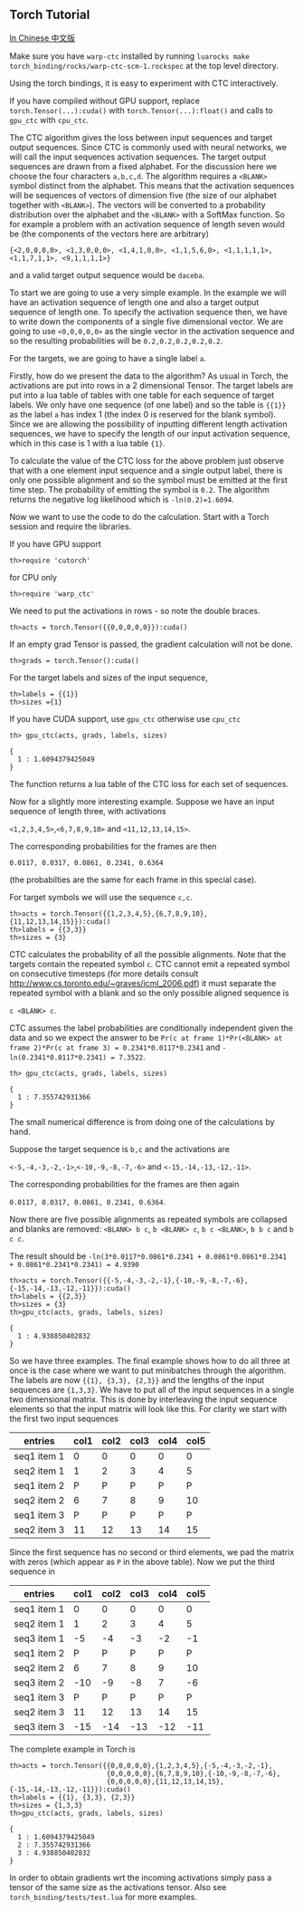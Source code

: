 ## Torch Tutorial

[In Chinese 中文版](TUTORIAL.zh_cn.md)

Make sure you have `warp-ctc` installed by running ```luarocks make torch_binding/rocks/warp-ctc-scm-1.rockspec``` at the top level directory.

Using the torch bindings, it is easy to experiment with CTC interactively.

If you have compiled without GPU support, replace `torch.Tensor(...):cuda()` with
`torch.Tensor(...):float()` and calls to `gpu_ctc` with `cpu_ctc`.

The CTC algorithm gives the loss between input sequences and target output sequences. Since CTC
is commonly used with neural networks, we will call the input sequences activation sequences.
The target output sequences are drawn from a fixed alphabet. For the discussion here we choose 
the four characters `a,b,c,d`. The algorithm requires a `<BLANK>` symbol distinct from the alphabet. 
This means that the activation sequences will be sequences of vectors of dimension five (the size of our alphabet
together with `<BLANK>`). The vectors will be converted to a probability distribution over the alphabet 
and the `<BLANK>` with a SoftMax function. So for example a problem with an activation sequence of length seven 
would be (the components of the vectors here are arbitrary)

```{<2,0,0,0,0>, <1,3,0,0,0>, <1,4,1,0,0>, <1,1,5,6,0>, <1,1,1,1,1>, <1,1,7,1,1>, <9,1,1,1,1>}```

and a valid target output sequence would be `daceba`.



To start we are going to use a very simple example. In the example we will have an activation sequence of length
one and also a target output sequence of length one. To specify the activation sequence then,
we have to write down the components of a single five dimensional vector. 
We are going to use `<0,0,0,0,0>` as the single vector in the activation sequence
and so the resulting probabilities will be `0.2,0.2,0.2,0.2,0.2`. 

For the targets, we are going to have a single label `a`.

Firstly, how do we present the data to the algorithm? As usual in Torch, the activations are
put into rows in a 2 dimensional Tensor. The target labels are put into a lua table of tables
with one table for each sequence of target labels. We only have one sequence (of one label)
and so the table is `{{1}}` as the label `a` has index 1 (the index 0 is reserved for the blank symbol).
Since we are allowing the possibility of inputting different length activation sequences, we have to specify
the length of our input activation sequence, which in this case is 1 with a lua table `{1}`.

To calculate the value of the CTC loss for the above problem just observe that with a one element input
sequence and a single output label, there is only one possible alignment and so the symbol
must be emitted at the first time step. The probability of emitting the symbol is `0.2`. The algorithm
returns the negative log likelihood which is `-ln(0.2)=1.6094`.

Now we want to use the code to do the calculation. Start with a Torch session and require the libraries.

If you have GPU support

```
th>require 'cutorch'  
```

for CPU only

```
th>require 'warp_ctc'  
```

We need to put the activations in rows - so note the double braces.

```
th>acts = torch.Tensor({{0,0,0,0,0}}):cuda()
```

If an empty grad Tensor is passed, the gradient calculation will not be done.

```
th>grads = torch.Tensor():cuda()
```

For the target labels and sizes of the input sequence,

```
th>labels = {{1}}
th>sizes ={1}
```

If you have CUDA support, use `gpu_ctc` otherwise use `cpu_ctc`

```
th> gpu_ctc(acts, grads, labels, sizes)

{
  1 : 1.6094379425049
}
```

The function returns a lua table of the CTC loss for each set of sequences.

Now for a slightly more interesting example. Suppose we have an input sequence of
length three, with activations 

`<1,2,3,4,5>`,`<6,7,8,9,10>` and `<11,12,13,14,15>`. 

The corresponding probabilities for the frames are then 

`0.0117, 0.0317, 0.0861, 0.2341, 0.6364`

(the probabilties are the same for each frame in this special case).

For target symbols we will use the sequence `c,c`.

```
th>acts = torch.Tensor({{1,2,3,4,5},{6,7,8,9,10},{11,12,13,14,15}}):cuda()
th>labels = {{3,3}}
th>sizes = {3}
```
CTC calculates the probability of all the possible alignments. Note that the targets
contain the repeated symbol `c`. CTC cannot emit a repeated symbol on consecutive timesteps
(for more details consult http://www.cs.toronto.edu/~graves/icml_2006.pdf) it must separate 
the repeated symbol with a blank and so the only possible aligned sequence is 

`c <BLANK> c`.

CTC assumes the label probabilities are conditionally independent given the data and so
we expect the answer to be `Pr(c at frame 1)*Pr(<BLANK> at frame 2)*Pr(c at frame 3) = 0.2341*0.0117*0.2341`
and `-ln(0.2341*0.0117*0.2341) = 7.3522`.

```
th> gpu_ctc(acts, grads, labels, sizes)

{
  1 : 7.355742931366
}
```

The small numerical difference is from doing one of the calculations by hand.
 
Suppose the target sequence is `b,c` and the activations are 

`<-5,-4,-3,-2,-1>`,`<-10,-9,-8,-7,-6>` and `<-15,-14,-13,-12,-11>`.

The corresponding probabilities for the frames are then again 

`0.0117, 0.0317, 0.0861, 0.2341, 0.6364`.

Now there are five possible alignments as repeated symbols
are collapsed and blanks are removed:
`<BLANK> b c`, `b <BLANK> c`, `b c <BLANK>`, `b b c` and `b c c`. 

The result should be 
`-ln(3*0.0117*0.0861*0.2341 + 0.0861*0.0861*0.2341 + 0.0861*0.2341*0.2341) = 4.9390`

```
th>acts = torch.Tensor({{-5,-4,-3,-2,-1},{-10,-9,-8,-7,-6},{-15,-14,-13,-12,-11}}):cuda()
th>labels = {{2,3}}
th>sizes = {3}
th>gpu_ctc(acts, grads, labels, sizes)

{
  1 : 4.938850402832
}
```

So we have three examples. The final example shows how to do all three at once is the case
where we want to put minibatches through the algorithm. The labels are now `{{1}, {3,3}, {2,3}}`
and the lengths of the input sequences are `{1,3,3}`. We have to put all of the input sequences in
a single two dimensional matrix. This is done by interleaving the input sequence elements so that the
input matrix will look like this. For clarity we start with the first two input sequences


| entries | col1 | col2 | col3 | col4 | col5 |
|---------|------|------|------|------|------|
|seq1 item 1|0|0|0|0|0|
|seq2 item 1|1|2|3|4|5|
|seq1 item 2|P|P|P|P|P|
|seq2 item 2|6|7|8|9|10|
|seq1 item 3|P|P|P|P|P|
|seq2 item 3|11|12|13|14|15|

Since the first sequence has no second or third elements, we pad the matrix with zeros (which appear as
`P` in the above table). Now we put the third sequence in 

| entries | col1 | col2 | col3 | col4 | col5 |
|---------|------|------|------|------|------|
|seq1 item 1|0|0|0|0|0|
|seq2 item 1|1|2|3|4|5|
|seq3 item 1|-5|-4|-3|-2|-1|
|seq1 item 2|P|P|P|P|P|
|seq2 item 2|6|7|8|9|10|
|seq3 item 2|-10|-9|-8|7|-6|
|seq1 item 3|P|P|P|P|P|
|seq2 item 3|11|12|13|14|15|
|seq3 item 3|-15|-14|-13|-12|-11|


The complete example in Torch is

```
th>acts = torch.Tensor({{0,0,0,0,0},{1,2,3,4,5},{-5,-4,-3,-2,-1},
                        {0,0,0,0,0},{6,7,8,9,10},{-10,-9,-8,-7,-6},
                        {0,0,0,0,0},{11,12,13,14,15},{-15,-14,-13,-12,-11}}):cuda()
th>labels = {{1}, {3,3}, {2,3}}
th>sizes = {1,3,3}
th>gpu_ctc(acts, grads, labels, sizes)

{
  1 : 1.6094379425049
  2 : 7.355742931366
  3 : 4.938850402832
}
```

In order to obtain gradients wrt the incoming activations simply pass a
tensor of the same size as the activations tensor. Also see 
`torch_binding/tests/test.lua` for more examples.
